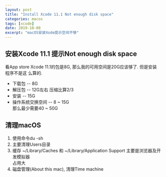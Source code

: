 ```yaml
---
layout: post
title: "Install Xcode 11.1 Not enough disk space"
categories: macos
tags: [xcode]
date: 2019-10-08
excerpt: "macOS安装Xode提示空间不够"
---
```


## 安装Xcode 11.1 提示Not enough disk space
看App store Xcode 11.1的包是8G, 那么我的可用空间是20G应该够了. 但是安装程序不是这
么算的.  

* 下载包 -- 8G  
* 解压包 -- 12G左右 压缩比算2/3  
* 安装   -- 15G  
* 操作系统交换空间 -- 8 ~ 15G  
那么最少需要40 ~ 50G  

## 清理macOS
1. 使用命令du -sh  
2. 主要清理Users目录  
3. 缓存 ~/Library/Caches 和 ~/Library/Application Support 主要是浏览器及开发模拟器  
    占用大  
4. 磁盘管理(About this mac), 清理Time machine  
